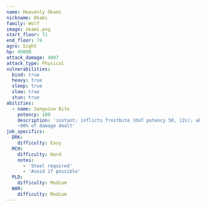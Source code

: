 ```yaml
---
name: Heavenly Okami
nickname: Okami
family: Wolf
image: okami.png
start_floor: 72
end_floor: 74
agro: Sight
hp: 49000
attack_damage: 4007
attack_type: Physical
vulnerabilities:
  bind: true
  heavy: true
  sleep: true
  slow: true
  stun: true
abilities:
  - name: Sanguine Bite
    potency: 100
    description: 'instant; inflicts frostbite (DoT potency 50, 12s); absorbs
    ~90% of damage dealt'
job_specifics:
  DRK:
    difficulty: Easy
  MCH:
    difficulty: Hard
    notes:
      - 'Steel required'
      - 'Avoid if possible'
  PLD:
    difficulty: Medium
  WAR:
    difficulty: Medium
---
```

